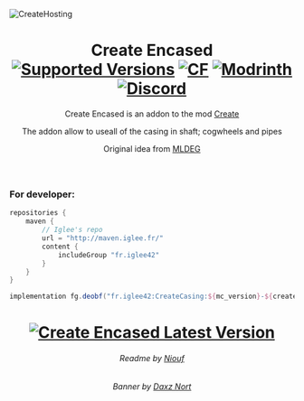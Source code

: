 
![CreateHosting](https://iglee.fr/images/encased.png)
<h1 align="center"> Create Encased <br>
<a  href="https://www.curseforge.com/minecraft/mc-mods/create-encased/files"><img src="https://cf.way2muchnoise.eu/versions/829380.svg" alt="Supported Versions"></a>
<a  href="https://www.curseforge.com/minecraft/mc-mods/create-encased"><img src="http://cf.way2muchnoise.eu/829380.svg" alt="CF"></a>
<a  href="https://modrinth.com/mod/create-encased"><img src="https://img.shields.io/modrinth/dt/create-encased?logo=modrinth&label=&suffix=%20&style=flat&color=242629&labelColor=5ca424&logoColor=1c1c1c" alt="Modrinth"></a> 
<a  href="https://discord.gg/nFBAXfb"><img src="https://img.shields.io/discord/475580779565416451?color=5865f2&label=Discord&style=flat" alt="Discord"></a>
</h1>

<p align="center">Create Encased is an addon to the mod <a href="https://github.com/Creators-of-Create/Create/">Create</a></p>
<p align="center">The addon allow to useall of the casing in shaft; cogwheels and pipes</p>
<p align="center">Original idea from <a href="https://www.youtube.com/MrMLDEG">MLDEG</a></p>

<h1 align="center">
<a href="https://bisecthosting.com/iglee"><img src="https://www.bisecthosting.com/partners/custom-banners/04b018a6-2b05-42f7-bc73-448bb3ee940c.webp" alt=""></a>
</h1>

<h3>For developer:</h3>

```groovy
repositories {
    maven {
        // Iglee's repo
        url = "http://maven.iglee.fr/"
        content {
            includeGroup "fr.iglee42"
        }
    }
}
```

```groovy
implementation fg.deobf("fr.iglee42:CreateCasing:${mc_version}-${create_encased_version}
```
<h1 align="center">
<a href="http://maven.iglee.fr/#/releases/fr/iglee42/CreateCasing">
        <img src="https://flat.badgen.net/maven/v/metadata-url/http/50.20.249.21:8080/releases/fr/iglee42/CreateCasing/maven-metadata.xml?color=cf9555&label=CreateEncased" alt="Create Encased Latest Version">
    </a>
</h1>

<h6 align="center">Readme by <a href="https://github.com/niouf07">Niouf</a></h6>
<h6 align="center">Banner by <a href="https://www.youtube.com/@daxznort">Daxz Nort</a></h6>
